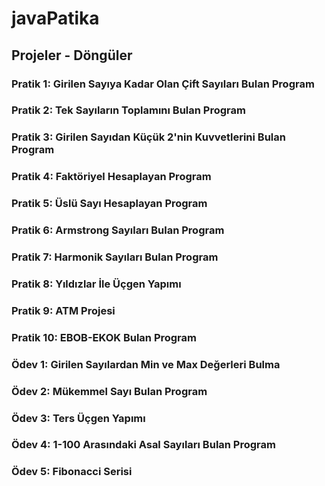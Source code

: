 # javaPatika
## Projeler - Döngüler
### Pratik 1: Girilen Sayıya Kadar Olan Çift Sayıları Bulan Program
### Pratik 2: Tek Sayıların Toplamını Bulan Program
### Pratik 3: Girilen Sayıdan Küçük 2'nin Kuvvetlerini Bulan Program
### Pratik 4: Faktöriyel Hesaplayan Program
### Pratik 5: Üslü Sayı Hesaplayan Program
### Pratik 6: Armstrong Sayıları Bulan Program
### Pratik 7: Harmonik Sayıları Bulan Program
### Pratik 8: Yıldızlar İle Üçgen Yapımı
### Pratik 9: ATM Projesi
### Pratik 10: EBOB-EKOK Bulan Program
### Ödev 1: Girilen Sayılardan Min ve Max Değerleri Bulma
### Ödev 2: Mükemmel Sayı Bulan Program
### Ödev 3: Ters Üçgen Yapımı
### Ödev 4: 1-100 Arasındaki Asal Sayıları Bulan Program
### Ödev 5: Fibonacci Serisi

